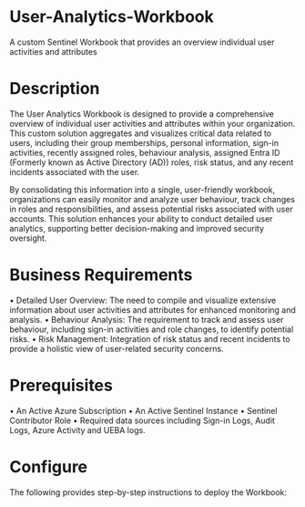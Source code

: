 # User-Analytics-Workbook
A custom Sentinel Workbook that provides an overview individual user activities and attributes
# Description
The User Analytics Workbook is designed to provide a comprehensive overview of individual user activities and attributes within your organization. This custom solution aggregates and visualizes critical data related to users, including their group memberships, personal information, sign-in activities, recently assigned roles, behaviour analysis, assigned Entra ID (Formerly known as Active Directory (AD)) roles, risk status, and any recent incidents associated with the user.

By consolidating this information into a single, user-friendly workbook, organizations can easily monitor and analyze user behaviour, track changes in roles and responsibilities, and assess potential risks associated with user accounts. This solution enhances your ability to conduct detailed user analytics, supporting better decision-making and improved security oversight.

# Business Requirements
•	Detailed User Overview: The need to compile and visualize extensive information about user activities and attributes for enhanced monitoring and analysis.
•	Behaviour Analysis: The requirement to track and assess user behaviour, including sign-in activities and role changes, to identify potential risks.
•	Risk Management: Integration of risk status and recent incidents to provide a holistic view of user-related security concerns.

# Prerequisites
•	An Active Azure Subscription
•	An Active Sentinel Instance
•	Sentinel Contributor Role
•	Required data sources including Sign-in Logs, Audit Logs, Azure Activity and UEBA logs.

# Configure
The following provides step-by-step instructions to deploy the Workbook:



